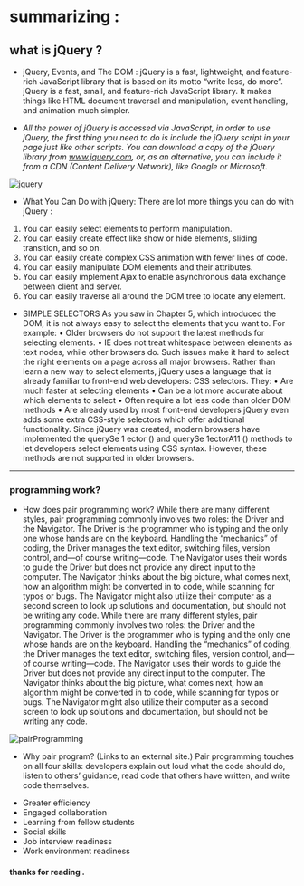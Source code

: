 # summarizing : 

## what is jQuery ? 
* jQuery, Events, and The DOM : 
jQuery is a fast, lightweight, and feature-rich JavaScript library that is based on its motto “write less, do more”. jQuery is a fast, small, and feature-rich JavaScript library. It makes things like HTML document traversal and manipulation, event handling, and animation much simpler.

* *All the power of jQuery is accessed via JavaScript, in order to use jQuery, the first thing you need to do is include the jQuery script in your page just like other scripts. You can download a copy of the jQuery library from www.jquery.com, or, as an alternative, you can include it from a CDN (Content Delivery Network), like Google or Microsoft*.

![jquery](https://miro.medium.com/max/4400/1*NeKYs9ypQ7jkalNxEX3t9Q.png) 

* What You Can Do with jQuery: There are lot more things you can do with jQuery : 

1. You can easily select elements to perform manipulation.
2. You can easily create effect like show or hide elements, sliding transition, and so on.
3. You can easily create complex CSS animation with fewer lines of code.
4. You can easily manipulate DOM elements and their attributes.
5. You can easily implement Ajax to enable asynchronous data exchange between client and server.
6. You can easily traverse all around the DOM tree to locate any element.

* SIMPLE SELECTORS As you saw in Chapter 5, which introduced the DOM, it is not always easy to select the elements that you want to. For example: • Older browsers do not support the latest methods for selecting elements. • IE does not treat whitespace between elements as text nodes, while other browsers do. Such issues make it hard to select the right elements on a page across all major browsers. Rather than learn a new way to select elements, jQuery uses a language that is already familiar to front-end web developers: CSS selectors. They: • Are much faster at selecting elements • Can be a lot more accurate about which elements to select • Often require a lot less code than older DOM methods • Are already used by most front-end developers jQuery even adds some extra CSS-style selectors which offer additional functionality. Since jQuery was created, modern browsers have implemented the querySe 1 ector () and querySe 1ectorA11 () methods to let developers select elements using CSS syntax. However, these methods are not supported in older browsers.

*** 
### programming work?
* How does pair programming work?
While there are many different styles, pair programming commonly involves two roles: the Driver and the Navigator. The Driver is the programmer who is typing and the only one whose hands are on the keyboard. Handling the “mechanics” of coding, the Driver manages the text editor, switching files, version control, and—of course writing—code. The Navigator uses their words to guide the Driver but does not provide any direct input to the computer. The Navigator thinks about the big picture, what comes next, how an algorithm might be converted in to code, while scanning for typos or bugs. The Navigator might also utilize their computer as a second screen to look up solutions and documentation, but should not be writing any code.
While there are many different styles, pair programming commonly involves two roles: the Driver and the Navigator. The Driver is the programmer who is typing and the only one whose hands are on the keyboard. Handling the “mechanics” of coding, the Driver manages the text editor, switching files, version control, and—of course writing—code. The Navigator uses their words to guide the Driver but does not provide any direct input to the computer. The Navigator thinks about the big picture, what comes next, how an algorithm might be converted in to code, while scanning for typos or bugs. The Navigator might also utilize their computer as a second screen to look up solutions and documentation, but should not be writing any code.

![pairProgramming](https://martinfowler.com/articles/on-pair-programming/driver_navigator.png)

* Why pair program? (Links to an external site.)
Pair programming touches on all four skills: developers explain out loud what the code should do, listen to others’ guidance, read code that others have written, and write code themselves.

- Greater efficiency
- Engaged collaboration
- Learning from fellow students
- Social skills
- Job interview readiness
- Work environment readiness

#### thanks for reading . 
